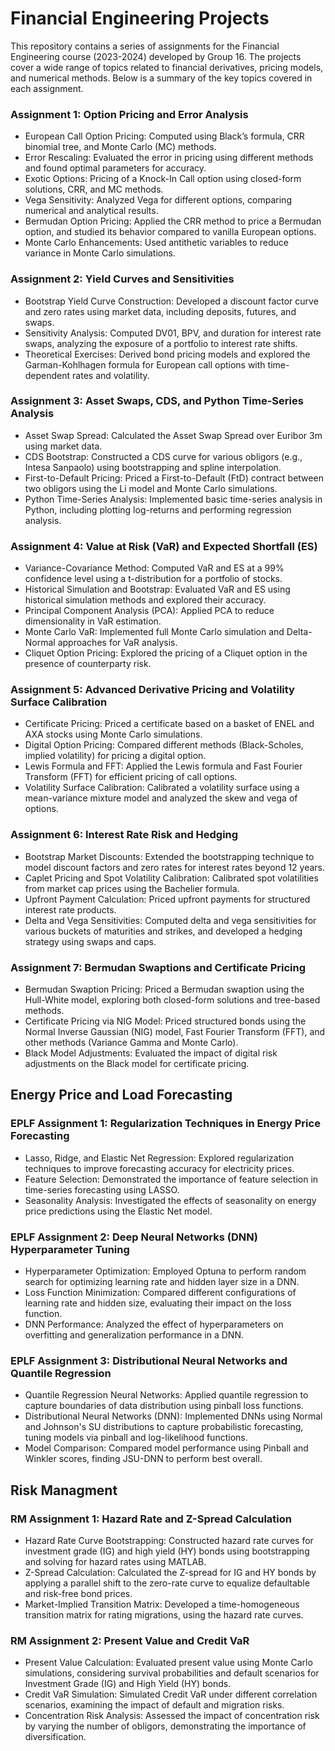 # Financial Engineering Projects
This repository contains a series of assignments for the Financial Engineering course (2023-2024) developed by Group 16. The projects cover a wide range of topics related to financial derivatives, pricing models, and numerical methods. Below is a summary of the key topics covered in each assignment.

### Assignment 1: Option Pricing and Error Analysis

- European Call Option Pricing: Computed using Black’s formula, CRR binomial tree, and Monte Carlo (MC) methods.
- Error Rescaling: Evaluated the error in pricing using different methods and found optimal parameters for accuracy.
- Exotic Options: Pricing of a Knock-In Call option using closed-form solutions, CRR, and MC methods.
- Vega Sensitivity: Analyzed Vega for different options, comparing numerical and analytical results.
- Bermudan Option Pricing: Applied the CRR method to price a Bermudan option, and studied its behavior compared to vanilla European options.
- Monte Carlo Enhancements: Used antithetic variables to reduce variance in Monte Carlo simulations.
  
### Assignment 2: Yield Curves and Sensitivities

- Bootstrap Yield Curve Construction: Developed a discount factor curve and zero rates using market data, including deposits, futures, and swaps.
- Sensitivity Analysis: Computed DV01, BPV, and duration for interest rate swaps, analyzing the exposure of a portfolio to interest rate shifts.
- Theoretical Exercises: Derived bond pricing models and explored the Garman-Kohlhagen formula for European call options with time-dependent rates and volatility.
  
### Assignment 3: Asset Swaps, CDS, and Python Time-Series Analysis

- Asset Swap Spread: Calculated the Asset Swap Spread over Euribor 3m using market data.
- CDS Bootstrap: Constructed a CDS curve for various obligors (e.g., Intesa Sanpaolo) using bootstrapping and spline interpolation.
- First-to-Default Pricing: Priced a First-to-Default (FtD) contract between two obligors using the Li model and Monte Carlo simulations.
- Python Time-Series Analysis: Implemented basic time-series analysis in Python, including plotting log-returns and performing regression analysis.

### Assignment 4: Value at Risk (VaR) and Expected Shortfall (ES)
- Variance-Covariance Method: Computed VaR and ES at a 99% confidence level using a t-distribution for a portfolio of stocks.
- Historical Simulation and Bootstrap: Evaluated VaR and ES using historical simulation methods and explored their accuracy.
- Principal Component Analysis (PCA): Applied PCA to reduce dimensionality in VaR estimation.
- Monte Carlo VaR: Implemented full Monte Carlo simulation and Delta-Normal approaches for VaR analysis.
- Cliquet Option Pricing: Explored the pricing of a Cliquet option in the presence of counterparty risk​.

### Assignment 5: Advanced Derivative Pricing and Volatility Surface Calibration
- Certificate Pricing: Priced a certificate based on a basket of ENEL and AXA stocks using Monte Carlo simulations.
- Digital Option Pricing: Compared different methods (Black-Scholes, implied volatility) for pricing a digital option.
- Lewis Formula and FFT: Applied the Lewis formula and Fast Fourier Transform (FFT) for efficient pricing of call options.
- Volatility Surface Calibration: Calibrated a volatility surface using a mean-variance mixture model and analyzed the skew and vega of options​.

### Assignment 6: Interest Rate Risk and Hedging
- Bootstrap Market Discounts: Extended the bootstrapping technique to model discount factors and zero rates for interest rates beyond 12 years.
- Caplet Pricing and Spot Volatility Calibration: Calibrated spot volatilities from market cap prices using the Bachelier formula.
- Upfront Payment Calculation: Priced upfront payments for structured interest rate products.
- Delta and Vega Sensitivities: Computed delta and vega sensitivities for various buckets of maturities and strikes, and developed a hedging strategy using swaps and caps​.

### Assignment 7: Bermudan Swaptions and Certificate Pricing
- Bermudan Swaption Pricing: Priced a Bermudan swaption using the Hull-White model, exploring both closed-form solutions and tree-based methods.
- Certificate Pricing via NIG Model: Priced structured bonds using the Normal Inverse Gaussian (NIG) model, Fast Fourier Transform (FFT), and other methods (Variance Gamma and Monte Carlo).
- Black Model Adjustments: Evaluated the impact of digital risk adjustments on the Black model for certificate pricing.

## Energy Price and Load Forecasting

### EPLF Assignment 1: Regularization Techniques in Energy Price Forecasting
- Lasso, Ridge, and Elastic Net Regression: Explored regularization techniques to improve forecasting accuracy for electricity prices.
- Feature Selection: Demonstrated the importance of feature selection in time-series forecasting using LASSO.
- Seasonality Analysis: Investigated the effects of seasonality on energy price predictions using the Elastic Net model.

### EPLF Assignment 2: Deep Neural Networks (DNN) Hyperparameter Tuning
- Hyperparameter Optimization: Employed Optuna to perform random search for optimizing learning rate and hidden layer size in a DNN.
- Loss Function Minimization: Compared different configurations of learning rate and hidden size, evaluating their impact on the loss function.
- DNN Performance: Analyzed the effect of hyperparameters on overfitting and generalization performance in a DNN​.

### EPLF Assignment 3: Distributional Neural Networks and Quantile Regression
- Quantile Regression Neural Networks: Applied quantile regression to capture boundaries of data distribution using pinball loss functions.
- Distributional Neural Networks (DNN): Implemented DNNs using Normal and Johnson's SU distributions to capture probabilistic forecasting, tuning models via pinball and log-likelihood functions.
- Model Comparison: Compared model performance using Pinball and Winkler scores, finding JSU-DNN to perform best overall​.

## Risk Managment

### RM Assignment 1: Hazard Rate and Z-Spread Calculation
- Hazard Rate Curve Bootstrapping: Constructed hazard rate curves for investment grade (IG) and high yield (HY) bonds using bootstrapping and solving for hazard rates using MATLAB.
- Z-Spread Calculation: Calculated the Z-spread for IG and HY bonds by applying a parallel shift to the zero-rate curve to equalize defaultable and risk-free bond prices.
- Market-Implied Transition Matrix: Developed a time-homogeneous transition matrix for rating migrations, using the hazard rate curves​.

### RM Assignment 2: Present Value and Credit VaR
- Present Value Calculation: Evaluated present value using Monte Carlo simulations, considering survival probabilities and default scenarios for Investment Grade (IG) and High Yield (HY) bonds.
- Credit VaR Simulation: Simulated Credit VaR under different correlation scenarios, examining the impact of default and migration risks.
- Concentration Risk Analysis: Assessed the impact of concentration risk by varying the number of obligors, demonstrating the importance of diversification.
